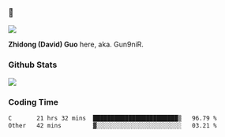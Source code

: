 ### 👋

![](https://komarev.com/ghpvc/?username=Gun9niR&label=Total+Views)

**Zhidong (David) Guo** here, aka. Gun9niR.

### Github Stats

<img src="https://github-readme-stats.vercel.app/api?username=Gun9niR&count_private=true&show_icons=true&theme=vue-dark&hide_title=true">

### Coding Time

<!--START_SECTION:waka-->

```txt
C       21 hrs 32 mins  ████████████████████████▒   96.79 %
Other   42 mins         ▓░░░░░░░░░░░░░░░░░░░░░░░░   03.21 %
```

<!--END_SECTION:waka-->

